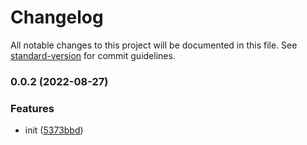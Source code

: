 # Changelog

All notable changes to this project will be documented in this file. See [standard-version](https://github.com/conventional-changelog/standard-version) for commit guidelines.

### 0.0.2 (2022-08-27)


### Features

* init ([5373bbd](https://github.com/SeanWhelan/swui/commit/5373bbd08a17bb48933d84f99842171d9919fd03))
